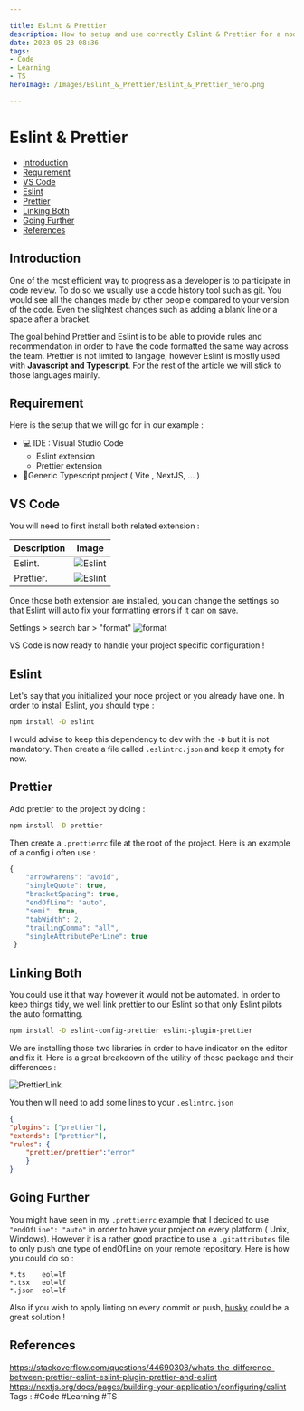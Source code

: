 ```yaml
---

title: Eslint & Prettier
description: How to setup and use correctly Eslint & Prettier for a node JS or TS application.
date: 2023-05-23 08:36
tags: 
- Code
- Learning
- TS
heroImage: /Images/Eslint_&_Prettier/Eslint_&_Prettier_hero.png

---
```


# Eslint & Prettier

- [Introduction](#Introduction)
- [Requirement](#Requirement)
- [VS Code](#VS%20Code)
- [Eslint](#Eslint)
- [Prettier](#Prettier)
- [Linking Both](#Linking%20Both)
- [Going Further](#Going%20Further)
- [References](#References)



## Introduction

One of the most efficient way to progress as a developer is to participate in code review. To do so we usually use a code history tool such as git. You would see all the changes made by other people compared to your version of the code. Even the slightest changes such as adding a blank line or a space after a bracket. 

The goal behind Prettier and Eslint is to be able to provide rules and recommendation in order to have the code formatted the same way across the team. Prettier is not limited to langage, however Eslint is mostly used with **Javascript and Typescript**. For the rest of the article we will stick to those languages mainly.

## Requirement

Here is the setup that we will go for in our example :

- 💻 IDE : Visual Studio Code
	- Eslint extension
	- Prettier extension
- 🚀Generic Typescript project ( Vite , NextJS, ... )	



## VS Code

You will need to first install both related extension :

| Description         | Image                                         |
| ------------------- | --------------------------------------------- |
| Eslint. | ![Eslint](/Images/Eslint_&_Prettier/eslint_extension.png) |
| Prettier. | ![Eslint](/Images/Eslint_&_Prettier/prettier_extension.png) |


Once those both extension are installed, you can change the settings so that Eslint will auto fix your formatting errors if it can on save.

Settings > search bar > "format"
![format](/Images/Eslint_&_Prettier/default_format.png)

VS Code is now ready to handle your project specific configuration ! 


## Eslint 

Let's say that you initialized your node project or you already have one. In order to install Eslint, you should type :

```bash
npm install -D eslint
```

I would advise to keep this dependency to dev with the `-D` but it is not mandatory.
Then create a file called `.eslintrc.json` and keep it empty for now.

## Prettier

Add prettier to the project by doing :
```bash
npm install -D prettier
```

Then create a `.prettierrc` file at the root of the project.
Here is an example of a config i often use :
```js
{
    "arrowParens": "avoid",
    "singleQuote": true,
    "bracketSpacing": true,
    "endOfLine": "auto",
    "semi": true,
    "tabWidth": 2,
    "trailingComma": "all",
    "singleAttributePerLine": true
 }
```

## Linking Both

You could use it that way however it would not be automated. In order to keep things tidy, we well link prettier to our Eslint so that only Eslint pilots the auto formatting.

```bash
npm install -D eslint-config-prettier eslint-plugin-prettier
```

We are installing those two libraries in order to have indicator on the editor and fix it. Here is a great breakdown of the utility of those package and their differences :

![PrettierLink](/Images/Eslint_&_Prettier/prettier-link.png)

You then will need to add some lines to your `.eslintrc.json`

```json
{
"plugins": ["prettier"],
"extends": ["prettier"],
"rules": {
    "prettier/prettier":"error"
    }
}
```
## Going Further

You might have seen in my `.prettierrc` example that I decided to use `"endOfLine": "auto"` in order to have your project on every platform ( Unix, Windows). However it is a rather good practice to use a `.gitattributes` file to only push one type of endOfLine on your remote repository. Here is how you could do so :

```.gitattributes
*.ts    eol=lf
*.tsx   eol=lf
*.json  eol=lf
```

Also if you wish to apply linting on every commit or push, [husky](https://github.com/typicode/husky) could be a great solution !
## References
https://stackoverflow.com/questions/44690308/whats-the-difference-between-prettier-eslint-eslint-plugin-prettier-and-eslint
https://nextjs.org/docs/pages/building-your-application/configuring/eslint
Tags : #Code #Learning #TS 



